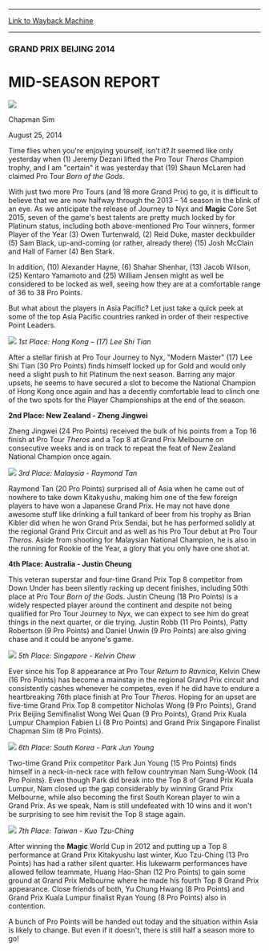 
---
[Link to Wayback Machine](https://web.archive.org/web/20141031214029/http://magic.wizards.com/en/articles/archive/mid-season-report-2014-08-25)

[_metadata_:description]:- "Time flies when you're enjoying yourself, isn't it? It seemed like only yesterday when (1) Jeremy Dezani lifted the Pro Tour Theros Champion trophy, and I am `certain` it was yesterday that (19) Shaun McLaren had claimed Pro Tour Born of the Gods."
[_metadata_:generator]:- "Drupal 7 (http://drupal.org)"
[_metadata_:node]:- "262486"
[_metadata_:publish_date]:- "2014-08-25"
[_metadata_:source]:- "div-main"
[_metadata_:title]:- "MID-SEASON REPORT"
[_metadata_:wayback_capture_timestamp]:- "2014-10-31 21:40:29"
[_metadata_:wayback_raw_url]:- "https://web.archive.org/web/20141031214029id_/http://magic.wizards.com/en/articles/archive/mid-season-report-2014-08-25"
[_metadata_:wayback_url]:- "http://magic.wizards.com/en/articles/archive/mid-season-report-2014-08-25"
---





### GRAND PRIX BEIJING 2014


MID-SEASON REPORT
=================



![](https://media.magic.wizards.com/styles/auth_small/public/images/person/chapman_icon_0.jpg)

Chapman Sim




August 25, 2014
 










Time flies when you're enjoying yourself, isn't it? It seemed like only yesterday when (1) Jeremy Dezani lifted the Pro Tour *Theros* Champion trophy, and I am "certain" it was yesterday that (19) Shaun McLaren had claimed Pro Tour *Born of the Gods*.


With just two more Pro Tours (and 18 more Grand Prix) to go, it is difficult to believe that we are now halfway through the 2013 – 14 season in the blink of an eye. As we anticipate the release of Journey to Nyx and **Magic** Core Set 2015, seven of the game's best talents are pretty much locked by for Platinum status, including both above-mentioned Pro Tour winners, former Player of the Year (3) Owen Turtenwald, (2) Reid Duke, master deckbuilder (5) Sam Black, up-and-coming (or rather, already there) (15) Josh McClain and Hall of Famer (4) Ben Stark.


In addition, (10) Alexander Hayne, (6) Shahar Shenhar, (13) Jacob Wilson, (25) Kentaro Yamamoto and (25) William Jensen might as well be considered to be locked as well, seeing how they are at a comfortable range of 36 to 38 Pro Points.


But what about the players in Asia Pacific? Let just take a quick peek at some of the top Asia Pacific countries ranked in order of their respective Point Leaders.


![](https://media.wizards.com/images/magic/daily/events/2014/gpbei14/lee_shi_tian.jpg)
*1st Place: Hong Kong – (17) Lee Shi Tian*

After a stellar finish at Pro Tour Journey to Nyx, "Modern Master" (17) Lee Shi Tian (30 Pro Points) finds himself locked up for Gold and would only need a slight push to hit Platinum the next season. Barring any major upsets, he seems to have secured a slot to become the National Champion of Hong Kong once again and has a decently comfortable lead to clinch one of the two spots for the Player Championships at the end of the season.



**2nd Place: New Zealand - Zheng Jingwei**


Zheng Jingwei (24 Pro Points) received the bulk of his points from a Top 16 finish at Pro Tour *Theros* and a Top 8 at Grand Prix Melbourne on consecutive weeks and is on track to repeat the feat of New Zealand National Champion once again.


![](https://media.wizards.com/images/magic/daily/events/2014/gpbei14/raymond_tan.JPG)
*3rd Place: Malaysia - Raymond Tan*

Raymond Tan (20 Pro Points) surprised all of Asia when he came out of nowhere to take down Kitakyushu, making him one of the few foreign players to have won a Japanese Grand Prix. He may not have done awesome stuff like drinking a full tankard of beer from his trophy as Brian Kibler did when he won Grand Prix Sendai, but he has performed solidly at the regional Grand Prix Circuit and as well as his Pro Tour debut at Pro Tour *Theros*. Aside from shooting for Malaysian National Champion, he is also in the running for Rookie of the Year, a glory that you only have one shot at.



**4th Place: Australia - Justin Cheung** 


This veteran superstar and four-time Grand Prix Top 8 competitor from Down Under has been silently racking up decent finishes, including 50th place at Pro Tour *Born of the Gods*. Justin Cheung (18 Pro Points) is a widely respected player around the continent and despite not being qualified for Pro Tour Journey to Nyx, we can expect to see him do great things in the next quarter, or die trying. Justin Robb (11 Pro Points), Patty Robertson (9 Pro Points) and Daniel Unwin (9 Pro Points) are also giving chase and it could be anyone's game.


![](https://media.wizards.com/images/magic/daily/events/2014/gpbei14/kelvin_chew.JPG)
*5th Place: Singapore - Kelvin Chew*

Ever since his Top 8 appearance at Pro Tour *Return to Ravnica*, Kelvin Chew (16 Pro Points) has become a mainstay in the regional Grand Prix circuit and consistently cashes whenever he competes, even if he did have to endure a heartbreaking 76th place finish at Pro Tour *Theros*. Hoping for an upset are five-time Grand Prix Top 8 competitor Nicholas Wong (9 Pro Points), Grand Prix Beijing Semifinalist Wong Wei Quan (9 Pro Points), Grand Prix Kuala Lumpur Champion Fabien Li (8 Pro Points) and Grand Prix Singapore Finalist Chapman Sim (8 Pro Points).



![](https://media.wizards.com/images/magic/daily/events/2014/gpbei14/jun_young.JPG)
*6th Place: South Korea - Park Jun Young*

Two-time Grand Prix competitor Park Jun Young (15 Pro Points) finds himself in a neck-in-neck race with fellow countryman Nam Sung-Wook (14 Pro Points). Even though Park did break into the Top 8 of Grand Prix Kuala Lumpur, Nam closed up the gap considerably by winning Grand Prix Melbourne, while also becoming the first South Korean player to win a Grand Prix. As we speak, Nam is still undefeated with 10 wins and it won't be surprising to see him revisit the Top 8 stage again.



![](https://media.wizards.com/images/magic/daily/events/2014/gpbei14/kuo_huang.JPG)
*7th Place: Taiwan - Kuo Tzu-Ching*

After winning the **Magic** World Cup in 2012 and putting up a Top 8 performance at Grand Prix Kitakyushu last winter, Kuo Tzu-Ching (13 Pro Points) has had a rather silent quarter. His lukewarm performances have allowed fellow teammate, Huang Hao-Shan (12 Pro Points) to gain some ground at Grand Prix Melbourne where he made his fourth Top 8 Grand Prix appearance. Close friends of both, Yu Chung Hwang (8 Pro Points) and Grand Prix Kuala Lumpur finalist Ryan Young (8 Pro Points) also in contention.



A bunch of Pro Points will be handed out today and the situation within Asia is likely to change. But even if it doesn't, there is still half a season more to go!








 
 




  







